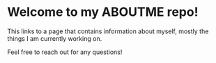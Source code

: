 # Welcome to my ABOUTME repo!

This links to a page that contains information about myself, mostly the things I am currently working on.

Feel free to reach out for any questions!

